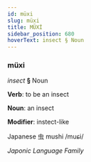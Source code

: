 ```yaml
---
id: müxi
slug: müxi
title: MÜXİ
sidebar_position: 680
hoverText: insect § Noun
---
```


### müxi

*insect* **§** Noun

**Verb**: to be an insect

**Noun**: an insect

**Modifier**: instect-like

Japanese 虫 mushi /muɕi/

*Japonic Language Family*